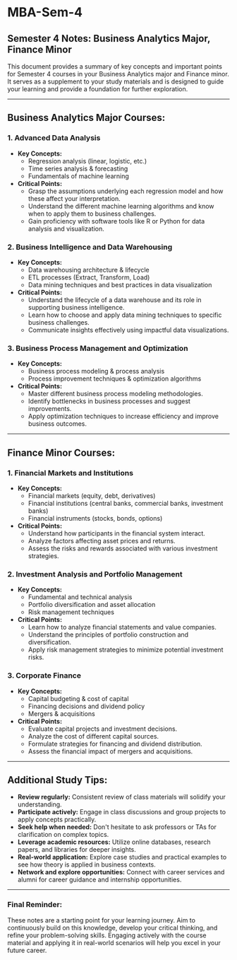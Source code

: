 # MBA-Sem-4  
## Semester 4 Notes: Business Analytics Major, Finance Minor

This document provides a summary of key concepts and important points for Semester 4 courses in your Business Analytics major and Finance minor. It serves as a supplement to your study materials and is designed to guide your learning and provide a foundation for further exploration.

---

## **Business Analytics Major Courses:**

### 1. **Advanced Data Analysis**
- **Key Concepts:** 
  - Regression analysis (linear, logistic, etc.)
  - Time series analysis & forecasting
  - Fundamentals of machine learning
- **Critical Points:**
  - Grasp the assumptions underlying each regression model and how these affect your interpretation.
  - Understand the different machine learning algorithms and know when to apply them to business challenges.
  - Gain proficiency with software tools like R or Python for data analysis and visualization.

### 2. **Business Intelligence and Data Warehousing**
- **Key Concepts:** 
  - Data warehousing architecture & lifecycle
  - ETL processes (Extract, Transform, Load)
  - Data mining techniques and best practices in data visualization
- **Critical Points:**
  - Understand the lifecycle of a data warehouse and its role in supporting business intelligence.
  - Learn how to choose and apply data mining techniques to specific business challenges.
  - Communicate insights effectively using impactful data visualizations.

### 3. **Business Process Management and Optimization**
- **Key Concepts:** 
  - Business process modeling & process analysis
  - Process improvement techniques & optimization algorithms
- **Critical Points:**
  - Master different business process modeling methodologies.
  - Identify bottlenecks in business processes and suggest improvements.
  - Apply optimization techniques to increase efficiency and improve business outcomes.

---

## **Finance Minor Courses:**

### 1. **Financial Markets and Institutions**
- **Key Concepts:** 
  - Financial markets (equity, debt, derivatives)
  - Financial institutions (central banks, commercial banks, investment banks)
  - Financial instruments (stocks, bonds, options)
- **Critical Points:**
  - Understand how participants in the financial system interact.
  - Analyze factors affecting asset prices and returns.
  - Assess the risks and rewards associated with various investment strategies.

### 2. **Investment Analysis and Portfolio Management**
- **Key Concepts:** 
  - Fundamental and technical analysis
  - Portfolio diversification and asset allocation
  - Risk management techniques
- **Critical Points:**
  - Learn how to analyze financial statements and value companies.
  - Understand the principles of portfolio construction and diversification.
  - Apply risk management strategies to minimize potential investment risks.

### 3. **Corporate Finance**
- **Key Concepts:** 
  - Capital budgeting & cost of capital
  - Financing decisions and dividend policy
  - Mergers & acquisitions
- **Critical Points:**
  - Evaluate capital projects and investment decisions.
  - Analyze the cost of different capital sources.
  - Formulate strategies for financing and dividend distribution.
  - Assess the financial impact of mergers and acquisitions.

---

## **Additional Study Tips:**

- **Review regularly:** Consistent review of class materials will solidify your understanding.
- **Participate actively:** Engage in class discussions and group projects to apply concepts practically.
- **Seek help when needed:** Don't hesitate to ask professors or TAs for clarification on complex topics.
- **Leverage academic resources:** Utilize online databases, research papers, and libraries for deeper insights.
- **Real-world application:** Explore case studies and practical examples to see how theory is applied in business contexts.
- **Network and explore opportunities:** Connect with career services and alumni for career guidance and internship opportunities.

---

### **Final Reminder:**
These notes are a starting point for your learning journey. Aim to continuously build on this knowledge, develop your critical thinking, and refine your problem-solving skills. Engaging actively with the course material and applying it in real-world scenarios will help you excel in your future career.
